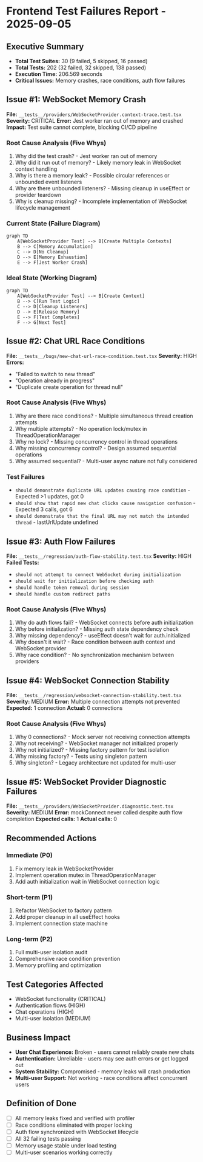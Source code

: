 # Frontend Test Failures Report - 2025-09-05

## Executive Summary
- **Total Test Suites:** 30 (9 failed, 5 skipped, 16 passed)
- **Total Tests:** 202 (32 failed, 32 skipped, 138 passed)  
- **Execution Time:** 206.569 seconds
- **Critical Issues:** Memory crashes, race conditions, auth flow failures

## Issue #1: WebSocket Memory Crash
**File:** `__tests__/providers/WebSocketProvider.context-trace.test.tsx`
**Severity:** CRITICAL
**Error:** Jest worker ran out of memory and crashed
**Impact:** Test suite cannot complete, blocking CI/CD pipeline

### Root Cause Analysis (Five Whys)
1. Why did the test crash? - Jest worker ran out of memory
2. Why did it run out of memory? - Likely memory leak in WebSocket context handling
3. Why is there a memory leak? - Possible circular references or unbounded event listeners
4. Why are there unbounded listeners? - Missing cleanup in useEffect or provider teardown
5. Why is cleanup missing? - Incomplete implementation of WebSocket lifecycle management

### Current State (Failure Diagram)
```mermaid
graph TD
    A[WebSocketProvider Test] --> B[Create Multiple Contexts]
    B --> C[Memory Accumulation]
    C --> D[No Cleanup]
    D --> E[Memory Exhaustion]
    E --> F[Jest Worker Crash]
```

### Ideal State (Working Diagram)  
```mermaid
graph TD
    A[WebSocketProvider Test] --> B[Create Context]
    B --> C[Run Test Logic]
    C --> D[Cleanup Listeners]
    D --> E[Release Memory]
    E --> F[Test Completes]
    F --> G[Next Test]
```

## Issue #2: Chat URL Race Conditions
**File:** `__tests__/bugs/new-chat-url-race-condition.test.tsx`
**Severity:** HIGH
**Errors:**
- "Failed to switch to new thread" 
- "Operation already in progress"
- "Duplicate create operation for thread null"

### Root Cause Analysis (Five Whys)
1. Why are there race conditions? - Multiple simultaneous thread creation attempts
2. Why multiple attempts? - No operation lock/mutex in ThreadOperationManager
3. Why no lock? - Missing concurrency control in thread operations
4. Why missing concurrency control? - Design assumed sequential operations
5. Why assumed sequential? - Multi-user async nature not fully considered

### Test Failures
- `should demonstrate duplicate URL updates causing race condition` - Expected >1 updates, got 0
- `should show that rapid new chat clicks cause navigation confusion` - Expected 3 calls, got 6
- `should demonstrate that the final URL may not match the intended thread` - lastUrlUpdate undefined

## Issue #3: Auth Flow Failures
**File:** `__tests__/regression/auth-flow-stability.test.tsx`
**Severity:** HIGH
**Failed Tests:**
- `should not attempt to connect WebSocket during initialization`
- `should wait for initialization before checking auth`
- `should handle token removal during session`
- `should handle custom redirect paths`

### Root Cause Analysis (Five Whys)
1. Why do auth flows fail? - WebSocket connects before auth initialization
2. Why before initialization? - Missing auth state dependency check
3. Why missing dependency? - useEffect doesn't wait for auth.initialized
4. Why doesn't it wait? - Race condition between auth context and WebSocket provider
5. Why race condition? - No synchronization mechanism between providers

## Issue #4: WebSocket Connection Stability
**File:** `__tests__/regression/websocket-connection-stability.test.tsx`
**Severity:** MEDIUM
**Error:** Multiple connection attempts not prevented
**Expected:** 1 connection
**Actual:** 0 connections

### Root Cause Analysis (Five Whys)
1. Why 0 connections? - Mock server not receiving connection attempts
2. Why not receiving? - WebSocket manager not initialized properly
3. Why not initialized? - Missing factory pattern for test isolation
4. Why missing factory? - Tests using singleton pattern
5. Why singleton? - Legacy architecture not updated for multi-user

## Issue #5: WebSocket Provider Diagnostic Failures
**File:** `__tests__/providers/WebSocketProvider.diagnostic.test.tsx`
**Severity:** MEDIUM
**Error:** mockConnect never called despite auth flow completion
**Expected calls:** 1
**Actual calls:** 0

## Recommended Actions

### Immediate (P0)
1. Fix memory leak in WebSocketProvider
2. Implement operation mutex in ThreadOperationManager
3. Add auth initialization wait in WebSocket connection logic

### Short-term (P1)
1. Refactor WebSocket to factory pattern
2. Add proper cleanup in all useEffect hooks
3. Implement connection state machine

### Long-term (P2)
1. Full multi-user isolation audit
2. Comprehensive race condition prevention
3. Memory profiling and optimization

## Test Categories Affected
- WebSocket functionality (CRITICAL)
- Authentication flows (HIGH)
- Chat operations (HIGH)
- Multi-user isolation (MEDIUM)

## Business Impact
- **User Chat Experience:** Broken - users cannot reliably create new chats
- **Authentication:** Unreliable - users may see auth errors or get logged out
- **System Stability:** Compromised - memory leaks will crash production
- **Multi-user Support:** Not working - race conditions affect concurrent users

## Definition of Done
- [ ] All memory leaks fixed and verified with profiler
- [ ] Race conditions eliminated with proper locking
- [ ] Auth flow synchronized with WebSocket lifecycle
- [ ] All 32 failing tests passing
- [ ] Memory usage stable under load testing
- [ ] Multi-user scenarios working correctly